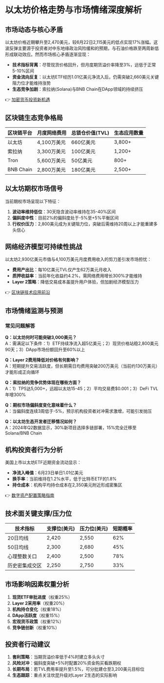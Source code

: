 # 以太坊价格走势与市场情绪深度解析

## 市场动态与核心矛盾
以太坊价格近期攀升至2,470美元，较6月22日2,115美元的低点实现17%涨幅。这波反弹主要源于投资者对中东地缘政治风险缓和的预期，与石油价格跌至两周新低形成联动效应。然而市场核心矛盾逐渐显现：
- **技术指标背离**：尽管现货价格回升，但月度期货溢价率降至3%，远低于正常5-10%区间
- **资金流向反复**：以太坊ETF经历1.01亿美元净流入后，仍需突破2,660美元关键阻力位才能维持涨势
- **生态竞争加剧**：索拉纳(Solana)与BNB Chain在DApp领域的持续挤压

👉 [加密货币投资新机遇](https://bit.ly/okx_welcome)

## 区块链生态竞争格局

| 区块链平台 | 月度网络费用 | 总锁仓价值(TVL) | 生态应用数量 |
|----------|------------|----------------|------------|
| 以太坊    | 4,100万美元  | 660亿美元        | 3,800+     |
| 索拉纳    | 3,300万美元  | 100亿美元        | 1,200+     |
| Tron      | 5,600万美元  | 50亿美元         | 800+       |
| BNB Chain| 2,800万美元  | 180亿美元        | 2,500+     |

## 以太坊期权市场信号
当前期权市场呈现以下特征：
1. **波动率维持低位**：30天隐含波动率维持在35-40%区间
2. **偏斜度中性**：目前2%的偏斜度处于-5%至+5%平衡区间
3. **行权价压力**：2,800美元成为关键阻力位，突破后需维持20周以上才能重建多头信心

## 网络经济模型可持续性挑战
以太坊2,930亿美元市值与4,100万美元月度费用收入的剪刀差引发市场担忧：
- **费用产出比**：每10亿美元TVL仅产生62万美元月收入
- **质押收益率**：当前年化收益约4.2%，需网络费用增长300%才能维持
- **Layer 2策略**：降低交易成本虽提升用户体验，但加剧经济模型压力

👉 [区块链技术应用前沿](https://bit.ly/okx_welcome)

## 市场情绪监测与预测

### 常见问题解答
**Q：以太坊何时可能突破3,000美元？**  
A：需满足以下条件：1）ETF持续净流入超5亿美元；2）现货价格站稳2,800美元90天；3）DApp市场份额回升至60%以上

**Q：Layer 2费用降低对价格有何影响？**  
A：短期提升交易活跃度，但长期需日均费用突破200万美元（当前约130万美元）才能形成正向循环

**Q：索拉纳的竞争优势体现在哪些方面？**  
A：1）TPS达5,000+，远超以太坊15-45；2）平均交易费$0.001；3）DeFi TVL年增300%

**Q：期权市场偏斜度变化意味着什么？**  
A：当偏斜度连续3周低于-5%，预示机构投资者对冲需求激增，可能引发抛压

**Q：以太坊生态开发者迁移情况如何？**  
A：2024年Q2数据显示，30%新项目选择多链部署，15%完全迁移至Solana/BNB Chain

## 机构投资者行为分析
美国上市以太坊ETF近期资金流动显示：
- **净流入峰值**：6月23日单日1.01亿美元
- **换手率**：当前维持在1.2%水平，低于比特币ETF的1.8%
- **持仓成本**：机构平均持仓成本在2,350美元附近形成密集区

👉 [数字资产配置策略指南](https://bit.ly/okx_welcome)

## 技术面关键支撑/压力位
| 技术指标       | 支撑位(美元) | 压力位(美元) | 短期概率 |
|--------------|------------|------------|--------|
| 20日均线      | 2,420      | 2,550      | 62%    |
| 50日均线      | 2,300      | 2,680      | 45%    |
| 心理整数关口   | 2,400      | 2,500      | 78%    |
| 历史密集成交区 | 2,250      | 2,750      | 33%    |

## 市场影响因素权重分析
1. **现货ETF审批进度**（权重25%）
2. **Layer 2采用率**（权重20%）
3. **机构持仓变化**（权重18%）
4. **DApp活跃度**（权重15%）
5. **宏观货币政策**（权重12%）
6. **竞争链创新**（权重10%）

## 投资者行动建议
1. **套利策略**：当期货溢价率低于4%时建立多头头寸
2. **风险对冲**：偏斜度突破+5%时配置20%资金购买看跌期权
3. **长期布局**：若TVL费用率提升至1.5%，可分批建仓至3,200美元目标位
4. **生态跟踪**：重点关注坎昆升级对Layer 2生态的实际影响
